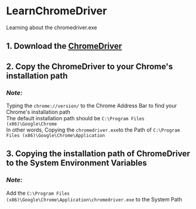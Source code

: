 # LearnChromeDriver
Learning about the chromedriver.exe


## 1. Download the [ChromeDriver](https://sites.google.com/a/chromium.org/chromedriver/downloads) 

## 2. Copy the ChromeDriver to your Chrome's installation path   
### *Note:*    
  Typing the `chrome://version/` to the Chrome Address Bar to find your Chrome's installation path  
  The default installation path should be `C:\Program Files (x86)\Google\Chrome`  
  In other words, Copying the `chromedriver.exe`to the Path of `C:\Program Files (x86)\Google\Chrome\Application`

## 3. Copying the installation path of ChromeDriver to the System Environment Variables  
### *Note:*  
  Add the `C:\Program Files (x86)\Google\Chrome\Application\chromedriver.exe` to the System Path
